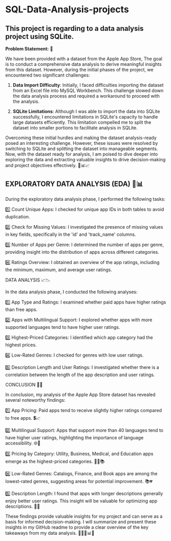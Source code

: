 # SQL-Data-Analysis-projects
## This project is regarding to a data analysis project using SQLite.
**Problem Statement:** 🤔

We have been provided with a dataset from the Apple App Store, The goal is to conduct a comprehensive data analysis to derive meaningful insights from this dataset. However, during the initial phases of the project, we encountered two significant challenges:

1. **Data Import Difficulty**: Initially, I faced difficulties importing the dataset from an Excel file into MySQL Workbench. This challenge slowed down the data analysis process and required a workaround to proceed with the analysis.

2. **SQLite Limitations**: Although I was able to import the data into SQLite successfully, I encountered limitations in SQLite's capacity to handle large datasets efficiently. This limitation compelled me to split the dataset into smaller portions to facilitate analysis in SQLite.

Overcoming these initial hurdles and making the dataset analysis-ready posed an interesting challenge. However, these issues were resolved by switching to SQLite and splitting the dataset into manageable segments. Now, with the dataset ready for analysis, I am poised to dive deeper into exploring the data and extracting valuable insights to drive decision-making and project objectives effectively. 🚀📊📈

## EXPLORATORY DATA ANALYSIS (EDA) 🧐📊

During the exploratory data analysis phase, I performed the following tasks:

1️⃣ Count Unique Apps: I checked for unique app IDs in both tables to avoid duplication.

2️⃣ Check for Missing Values: I investigated the presence of missing values in key fields, specifically in the 'id' and 'track_name' columns.

3️⃣ Number of Apps per Genre: I determined the number of apps per genre, providing insight into the distribution of apps across different categories.

4️⃣ Ratings Overview: I obtained an overview of the app ratings, including the minimum, maximum, and average user ratings.

DATA ANALYSIS 📈📉

In the data analysis phase, I conducted the following analyses:

1️⃣ App Type and Ratings: I examined whether paid apps have higher ratings than free apps.

2️⃣ Apps with Multilingual Support: I explored whether apps with more supported languages tend to have higher user ratings.

3️⃣ Highest-Priced Categories: I identified which app category had the highest prices.

4️⃣ Low-Rated Genres: I checked for genres with low user ratings.

5️⃣ Description Length and User Ratings: I investigated whether there is a correlation between the length of the app description and user ratings.

CONCLUSION 📝🤝

In conclusion, my analysis of the Apple App Store dataset has revealed several noteworthy findings:

1️⃣ App Pricing: Paid apps tend to receive slightly higher ratings compared to free apps. 💲📈

2️⃣ Multilingual Support: Apps that support more than 40 languages tend to have higher user ratings, highlighting the importance of language accessibility. 🌐🌟

3️⃣ Pricing by Category: Utility, Business, Medical, and Education apps emerge as the highest-priced categories. 💼🏥📚

4️⃣ Low-Rated Genres: Catalogs, Finance, and Book apps are among the lowest-rated genres, suggesting areas for potential improvement. 📚💔

5️⃣ Description Length: I found that apps with longer descriptions generally enjoy better user ratings. This insight will be valuable for optimizing app descriptions. 📝🌟

These findings provide valuable insights for my project and can serve as a basis for informed decision-making. I will summarize and present these insights in my GitHub readme to provide a clear overview of the key takeaways from my data analysis. 📄👩‍💻📊🚀





